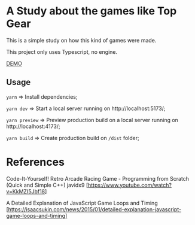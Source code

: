 # A Study about the games like Top Gear

This is a simple study on how this kind of games were made.

This project only uses Typescript, no engine.

[DEMO](https://daniofilho.github.io/top-gear-study/)

## Usage

`yarn` => Install dependencies;

`yarn dev` => Start a local server running on http://localhost:5173/;

`yarn preview` => Preview production build on a local server running on http://localhost:4173/;

`yarn build` => Create production build on `/dist` folder;

# References

Code-It-Yourself! Retro Arcade Racing Game - Programming from Scratch (Quick and Simple C++)
javidx9
[https://www.youtube.com/watch?v=KkMZI5Jbf18]

A Detailed Explanation of JavaScript Game Loops and Timing
[https://isaacsukin.com/news/2015/01/detailed-explanation-javascript-game-loops-and-timing]
